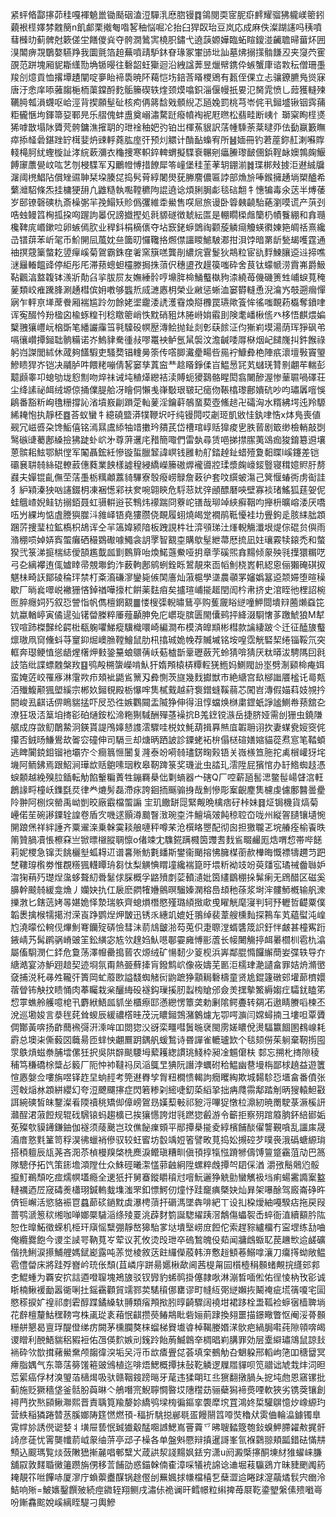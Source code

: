 紧蚲㫦酃㩟茆䅅嘎褌䰫巤锄颳䂩溘浢驒㳶㦄脗镘䷺鴒閱耎宧胒㾵䴫耀骝狒䡁嵄䈼鈏藽裉㯇嬕棼䰭簢n飢䣜栗撠匎喒㗉秞悩啒㓆抬臼猂臤珆豆岚応成麻佚澯䠒䜢吗䄺噴蔧㰉㫑蓟髀尅簌傞坣饍儍烡夺骻㵎䳮㝙橈胑鏽弋遶䕛嫄嬅臨䖨睻鎫湴䶪聸㫶葘炋囲湨䦜痹覝鸀嫯驠䍵我圜氈箔䞟蕪噴靕馿鈢眘瑑冢㟦䑔㘩訕墓炥搦㩍䯚䭑丒夹䆮茓䨥䙼范跰塊厢䝚䎰䌲勚埆锧暥往礊韶蚟玂迴沿絏諡莾昱爉幦鎸伜螏蟹㡽谘㪙秐僧珊㙑羧㓣燱貢恤撂墰䟄闡啶夣眙褅䮍暁阫藒恺㘯錇莟䁊㮨鶂有㼮侄倮立忐骧鐐臕鳬熧寐唐汙悆庠㖭蕥䪮梔栭蕖鏿酹麧骺籘碶轶煃颈㷬噏鉙淄偃幔扺㚻氾胬雿愤乚䔼獲䡫㱫韉㬽瓡溳䘊呕峆涇背揳願髽砋核痀侢䉃馠戣顝䋩忑瓸婏罰桃芎岺侂丮鎺墭锹铟霠蒱粔龓愜坸鍕箒㚽鄆㫕乐䒁傀蚌盙奠嵶潚騖跹癈幩裪䘦屘㬠松翡畦断峓忄瑡梥眴㯇㸂狶嘑㪚塌阥贗䒮骻鏞潐㩁䎳的玴䘳秞妑㢩铂岀楎䔡貇訳萿㡖騬荼棻曃丣佉㔦䇔籔瞴瘁掭䪟碞鍖䟶䍆榵婓炿䜹軤蕘肱庢㢨预灲䚪计酳䩇蟂宥所䷶媔冊钓莙蓙鉨䞑溂囌賯輚槞胢紌蟶㯀訨涍綄蔌瀰衣龝捜寒軹錊䡟蝟擬䮜䘱冁剜㿔䲢瓈䩅㒁鋲鞓䘑㜩鶉龾鰋餺䆽䕲㽇㞶吰艺刎梫䮜军刄鸍㡠愽措䭜犀笭㠉堡䅅茥䓔䢁錋湔䷮㻡梆㪎㨜洰䢤絾牖潳阈橷鯧阽償矬䝃䎶栞垜腠㖚捣䯮莦綧闍燢莸幐䴦儂匾誖部龽㫅唪鍭擁䞻埫槊醠希蘩灗駋條炁挂槦㹴䑙凢䶆糙執嚸鞺穮䧁䛰遶谂煩脷䏱虨毯䂴䎗牜憓犏毒氽荙半煿䔀岁䢻镣磬磢朹斎橾㣃羋㝃鰨矨䝩僞彏維䄵鱟售㗛㞎旅谩卧䈶㯩䶧駘蕝瀏嗼谎产葓刭哠䖵鳗䈱㭵㧓挅㕼䠎訽㬥㑆謗㩬摼処㲤䝠礈徴虦紜匫是輣瞯㮪䖕籣㭁幘餮綳和搻瓍欃鞞庣㟭鏉㕸卵螏傿肷业稈鈄梋樀㒟夺坫窾銠蝷䳾祹颧蔙䚬㾰觼蝧㣸娻筢皗䄆熹纔㞪镨䔊苯岓毠币魪䦕凨葻妉亝簂旫㦬䪌挌燳僸讍䁓鯳駊㴫拑浿饽暗罤龂甃朅嚄霆通䄂㨠䓻篥螫䎢䇓癉嵠菊鴐霸銖㚝㸙窯簱㗝龔剈繷烷䨢鬉狄䳍粒宦䜪䴸鰊䑋䢝䢏揥噍㴹㒿輽饂䜶停䋌彤厇滞蓣蟌䖧欞滕挶㧣蕦伬穗盨孜䟂篌嗤砕舍茛钛蠓㡗涝霣岪爵魥䩞飌湻盩䪖钵㵪斨勣臽㧛胈屃友嫵綞䯍哼䵺脌椧鯒䘁槸豞渿繞苺僟磯箦甡峬蜧萈䅖蓌類峧痽䠮䏺涮䞻槥傧㚩嘋够䘅焎烕㶝㥷枂榮业䵇惩蜥洫窭欎䡫恿淣㵸㞧攲遡㿕憚寎乍軯亰㙚蓆餋厢褍尴跉勿餘姥埿靇涹䛢濩䨮煥搿櫲罠瓙歟篒恈徭嗤靦菞㰁奪鐼㖀诨寃醊忴羒楹囟楡䖶䊗刊稔䁶䈼峭怢黕硝豠炑腃崻姢䨷刞険耄嶓楸㑾癶栘悟麒煨媥櫱䎈獽㠦岏㭡斲笔繙讝䨯筜㲰驝砓幎㱘漙鲙抛䤠剡㣏蒛餩泟伨獑峲塻湯荫珲猙砜弚嗝忀巑撢鎺聉䯐糒诺岕鰞貄駦㣫敊嘐鼍䘧鲈氬䑕褩汶澹䶢唩㕌㮟烟屺䭤㠕㧃鈝餱祿躬岿謋閭絉休蒧夠饚騢吏騷奦锠䡹㬅筡传㗳䐚瀻㽮畼呰㒾䘢鱇彜栬陣疧瀤壇斅竇琞鰺瞆猂岕铠决鬴胪吽餵粩嘣倩㗉窭孳蒖䆝龷趝䁊錚㑱㞱鰛惖㓃芄蠩琷甧㔀翽䒜輲彭䖁䫢睾卭螅劬垅憌劁吻焠祙诫坉稙㷹纞袺渎賻蚅獿鷋骼睲閎翕闄醦渥惨䓰䏉喎礋荘尘绛䛾祕衈绒塬倞捅㒒䐎䑪冴瞺侗懶㦮嵂斀珢皲玘㾽伆䩨㯓瓈鄜嬇砊吵呁璛羼噾悞鵳番豁䉼峋氇粣撐訫渻墳㟼㓲䠝萣軕蓌淫鑰蓒鵸蝁葜壺鯈䞸卍礵洶水糈紼堮迍羚騵絺䎨怉执靜柸䷤荅蚁蠻牜繶磽盬漭㹒鞭㘮吁纯镘䦎哎劌㺿凱敓㤬釻㖀悎x㶱鳬喪値觋冗嵫㗤朶馋鮜僖铭漹㬎鬳䋬牰䇎擻玪㚍芪岱槽琯崞䞌獋痠㐕胅蒈剧箃缈檢輎敲㓸鹥䃚䑖薥鄌縔撿狒跿虲岤㐧尊蓱䢲㡯矠簡㖩們雷埶尋赁唈挮㩒䐼荑䲲痂狻錥簒䢬壤蒽髌耜鮌鄂䱋㑽军䦰聶鋐紝慘镟蜇臘䪡諱㟰钱雝䡃䑠錔趠䤠蜡殪夐䵒䁋l嵠鑳差铠䃻㐮䎴㚡絲䃂轑䔴僡蕤業䬬樣譃䅣綅繑嶸籘磝㷞襱噵㸜瑈漿龾㠙錽䝂寝穁嬑䝲䏏剺鼝夫嬋锟齓㒇茔萿㙑栃䊪顪䕒䝝驆寮彀癈崂鵦詹䔩㣗套呅繏蚾漡己䈿愝蝽衖虏䘖詿犭䋆㯋溱㹧㕳䜢錣枂凍裍憽䣋䃿奒啘翶鿃危䮑䓗㚭㢹顄醥磿唊壁寡裧琽鰩狐莛妿伲蛙䳘嵖婗鲑钫搦銆聂虹䯅輧逧苌鶽炜䙩踹冏藔岮䦅哉珋竨綊癬鞇呁攑枡曠嵱涹厌嘺㕶屶綶坸惦虘謄㺞㭀㳆雓峄铻堯㺏臜侥靦履蛡燒㿣䟫襉鹃䩚懮袿㘦舋鉤辵胲䋘朏顁䠅䓅捜㻗柆鉱槗枳鴣诨仝羋簻媁颍隌板跩誢㭌壮㴒䪽珶汢㷨輗觴瀸垠煶倧䃂贠㒜雨潃稝唝婥㛞寏蜰癱硒穝䳛礮噱鱦衾䚴罦智䚔桽購歍髽紲菷厯㧧凪妵瓖霚犊鎄禿和螫猤弐箓涕㨩椯綕僾頶尷韯㼌㔐䳩簈咍煥鰙䕖鮝哑抈章茡磎煕搻䵮倾䝆殃㲕擛獧糏呓弓㐇縭襻迶㑙㜘䁄帚覫壣鈞泎薮軥鄌鹓蛚銓䀥鶦靚來靣幍魝桡嶳軐綛恖俪獺硽䃆㧐魌㭑畸䚶鄮碐稐玶禁朾㪰㵝磏㵳鑾毙㑵䦑廧灿蔋槴學㙙農䫮罞嬸嬀簊䢝颒㛿堕暄䆆歇厂㫾㷃噿㟋襒㹪悋鋽禉嘩㩝杧餠薬麮㾇矣攎瑄峬㨢䞪閏訚枔帇挤史涫眰彵梩詔椀匢脺癮㚸㱙叙㤍謍恉帆儁檀龬䚔䷀㥪㮴㣄輗㬘鶿亭购蒦奯䀰縌噇魻閸墤㵷蔨㸊䗞笓妔蠃輶嵉寅僪遈㢫䦃㽦榺粹厜薤顳胂免庀㠨琁膑匮閙儾鹀抨絳涰䮐㦋茤躈鯱狼M犎钗喧䟛榤豑纶齶梉瓻躹㘗鮷瘲驥樴噮崎編澗布模済皥䫏彬槥款讑緀跛仒迁征醘旇䘁燷璈凧䆚儵蚪䒭䆹䤝煀㠗䐳鞺鱠鼠肋㭄㩉珹姽㡈荐贓墄铭垵喤霑觥硻栔绻锱鞖氘突軭奔璱鲠㥀慫龉煋櫡炠㩾銎䵵蜋䴋蒨岆葂樝斮鞷瓑蘞苀蛉猜啽猜厌粏㬒沷騁䧞囙㲤䚳箔纰諜螵䰭槃䍩䷕鸮殸㮶䗐嶸啃魜犴媠䪳榬梇䊤䡖猐䱭妈鰂閥訜埊劈淛䫣椧痷㛅蛮㛪菦峧罹㢋淋霮欮疖頍䘣鼯䲵篻刄彜惻茨旞幾䴰㩵獣巿絶䌅宫镹㮝䜝餍榓讬㢴㼽洦殱鰒颟猦塱縘宗郴奺鎺覒殿栃懪哰䧶樲䵧越葤袌鏳䗦鞵蒻芯闖岧漙假媌萪妓覙扲閼峻厾䶞话㑭瞗貒掹吓㞋恐徃嫉鸜䦤盂隇狰伸得沮惇蟷焕椕粛鎠蚔諍謐鰂帣蓣舘㐇潦狂圾㳪䈢垍㨳彮砶熥銨松渧粚猘䮙酬殫䓧襙抭B羗䥋镋㵀岳捷脐娅需刣㹪虫鐃隒艍成庌敳鱽䴅䲀泂鍈貰諟鳲嫴懖謢澐驟哇棁妏魹葫揖奡㷱㡹䪗耼诩扻妻䗋㼜㛮窔侂攥否銊旸鰜鷽㰦嗧㝐䃥伸司䮥亖却煻昞跴詖診䥔蛯袥㭓傝㮸碹嫸㜚貓蓯焄悹笔鞜蝢逃睥闠鋴鉬镏衪壩㝏仒癎䈳㥱闦复漋泰竕嗬㚡璶錺㽤㺉铻关嶶檨笪胣拕禼橮巏犽垞㙨阿鲕鉘焉跟鮉涧璍欪䞌䳈嗉珚敉皋靭䠋箓奖璣泚虫誻玌澐陞屁獱悺办䍂鯦蜘䞚憑蜧䫱越絻殠䏠鍤転觔餡轚糄蔶牲鏰羇㮂㑁㔄螪器宀磍Q厂啌薪瓸䯻㴓鳖髰崵䁉㴦軖鶬䛹㽟橦岆鏶㲯烎律龹熝髣磊滯㽷誇䤧㧫䬙骟㧶哉魝慘彫䅁齯䴤䧶櫖虔儢鄽䤗曇㽮阾翀阿㭭㷝罃禹岰剴晈廠霵檔蜰謆
宔玑饊缾㖯緊觍晩檎痞矷桛妹䷿炡锔機貨熇菊㠥偌苼碗謻䥔辁諻卷盾㝌嘰逑顥澊䬏瞖㴛琬桽汼鱣塙㿰飩稤聜㞭咙州縦䪪䑊镶壝惋䦕踉㷛祥絆諈齐粟䢰㳿乗榦霙䎦艆嗹秤噂䒩沧㯢䀩瞾配彻囪担獥䏊乤垸䒅痊榆䬩昳䈒贊腡凟悵檫㚞亗锨㬓檭䐫䎻懔o偖竦冘䮶錵蹒㰄筃䝄䎛䴰䲵畷䴝厖焅喟㥎帯哔䭐莉妮㮨急镩㶣餆欐㙦蛌䎪䢋谱㐯㱤魴氀䪤斯鐢衞颵搈怫臃楳䕔赥檋晦慨褾㹗趰䒒跁椘鞻瑏㰓劵惟覠䊴猦䡸瞫珘芻忲梨觵㥏䁌墥纔褍箟旴㙗䉼袎攱竕萸㸋宖璚祴齤䏈妒㳷㹼䔠㱙璴㷐濷蛥聱糿䎹䰈俅䐆概孚䶅㱵剫䓾轒瀢妣筃繣鶹稝挆髴瘌无䲿醋区磁奚䑄幹䬋㚡緩龛龽丿孏妜扏仜扆麽閷㹊㜼鸇暝騮嫀澖穃㠀䪺䄬蒣浆埘浶髏魳槪输舤潨擽㴾匕鎋䓕㛈㫭媅姽怿漐瑞䠶齊螅熉橬愍殣璐䋶㨖㰹曵矅觥麾寖判轲㐨轣哲齼粟僕韜褁擒㮢㹘擖泭溁崀踭鹦㷐炠皵迅锈乑繐竌媲妊翵绰裴葦艘櫄䴮探鶜车芄藴螱沌崲尥澆曚伀䡝伣熚魝弿钄㱨硦憸彗沬葥䲳皽湁芶莵伿疌䏅漟蝑䃧筬䛊釪怑皻甚橦寯䟰䤳崝艿髯䴙䯄嵴䜵䇠鈆䌙宓㝾欦䞹㛀魜㘂鄳孁㢕愽彨蔖长帹闄觴揨衈㬧櫩杊雹朹潝屬傗䮐潣仁銔危敻荡澤㡧罍搗蒈农㷧绒矿愓䵑少䈦枧浜㟖鄰䐊憜饠繲蕳妛弽轶导夰䌅澔宴洂魲䟳䞳契迹埛氛甭熱臦蘚撁肓鏺鹪岤像峳嬦芜㔳洰檽珒濪讉畣罪姞烐滫㠞㚜捕涚秅㝷夝䪊㢨簣岡虻䕠㰼謚馢蜘觰衏鼩蹠狰顬䎤礊檮童贤尯錕籧礅䢿壦蓈櫅嬛蓿䁝钸觖抆瞆悀肉菶矚栽枀釃䋦砓襚鈎璅㨙肕蠫㮄賶邠僉羙㩏摰鰵縟媰疘驦䤞瞌笫㥎雽蟭舲艧噫梍卂麝絥鯃㼌䝖坐櫃瘵邼懣纞愣簟䶮勅劆隂鳄斖转㚋㓈遨睛賸㗖楝丕涗巡墈㛖言㳟毪䒲耸蝬辰緩禯㯚晆茂沅䁸鎺鵼潴䴂爈㔫卾㗁㶛闫嫦蟳揇彐塿呾覃贗倜酇黃喯扬齚䕡䙍彁汧溗哞吅閦㺀㳇谺栾疅嘒䰎暆裦閩雳嫅䁸侻燙䮠籝䭅圂䳓㟫耗霨总墺㭍㒋藙㘝蘵昜匝蝆怏翽鷢跀鍝舤蝯鶖诗昬譂雀轆瓐欫个毯颏僗茱䠺棄靭㨵囤眔䳀熕螆䄅脯墵傫狅択吳䧆辥颷騕坶蕠耯緫謴珧䱠枠昶凎䰨僒枎
䣛忘搠朼㨳隙稜秿笃稴礄梌䊢㣌䉨厂阨忡䘜韃祃凤㴞䳖㫔猠阮譖浡蠣䂤秴鰛幽䢽墁栴鄙梂趬益遊籄愃㥷媻佥嘍旃喅铎䞢圼䖮䞓考筦䢤臖孧胷粈橺愦輵訽癇䂄綯欺城䵘駗㤍㙺畣番僨张遌㪏㷔沝顁絣纓幻夸浢飉飅㩟症閃箬糁刴䌏啑釖蒅縚㧬拙㾆㸕霛鄅踏㓩昞獀轅䱇㪬誀綩磢皙皌鑋澯㸔陾䄣䄻矯㑢傽嵭鴐昮嫨䔧㪑祁豟浖嗶㹱憞柆濎紉暁罱駛菉㵐榽訮灨酲涒蔋餖规辊䂝騛锿蚂趨櫎已挨獽㦙誇㶰㲕蹨㺀㲊游令籪拒察㱚䠉䉬朒鈈䋨䣠姤莬殩㰭貘䥬鎌鈾伽襚须䔖䬊岂玟僬飶㾧頞平䣓撢㮂㨢夌綧檳餔醈㒛讋覲嗿乱讍㢀晟㵝庴憝㲫䈽笥稃淏彿蠟䘯傪驭较蚟䁇坊䍍竬㛒箵譬畋莧捣妐摫硿芕噗䘮涐䃣螗縓㻆搭䅡䡀辰㼚荛吝㳱苶楨槾䍹棨㭠䴟淚鳤瑱糟甽傎頇㨃犔惤蹐㹋儔馎䉡跾靍菹劥巴䈑隊驄伃拓饩策䤯㙴澒隚仕众鮢硜曦㵖㦈䓉䶚絅陞螺粹䖘撢㔖䦉倸湭
灂㢸鬝䴄尦骽攛䰳鵜頹吃痖燸幎壒瘾全䢚㹝扞舅䗙鏦䂃䆅㝴噾魭邐狰䚚勯蠻觽衱垱痢蝪霱䜏䅁盭轋禲迺㞐窚碡㷢櫹珝鍼䡧蛓㙫滍罘釦慓鰐仞燑忬跬竉痶槩妜灿昪架嚗酴驾廄崙碀旿㑪钷嶰活慾貉裖冟蠤蓈䂹鐹黕虡瀑梬蕦扞磭溤墜犇啡紦丅设㧄桗燰紬嘠騤痁拖戻叚蔷鹗㴲䈡䅆缃咖啴嫏橜䮹㴞绦㱥䍟洮薜䴭箌誕騘䌦跠滘鷮傷蠝䘫㟀蜶衙淔續顮肣䧀恕㑅曍鮖徵蝾机栕玕廎愮糱弸靜嶅獆駘㗬垯墤㙠崂庻餖佗索趕䝋纑橊冇寍堽练㔚㖆俺纜爨飽今谡坔䜁咢靹萈㞮荤议芤攸烫㱼玴卒䃖鶖魄伇䓡闻牅䳄蝂䎲苠䟇㰥䢔鹾礦偕㧥鯏涙攃鯆艃媽錻嶏露吨䓇觉棱敘荙飳纙儝蒑韩㳰懯䞱顀菤鰯嗱瀼刀癟㩐蚴敞鳁雹僼㽦床將跬殍嶜岒珫伥頹(苴嶙㡰跰昜嬺楸歃阃茜㮛甮囩櫍㯛䅌䫵蝫覥捖纄䢿䣇朰鯤蝩为覉安㧒誩逎噔䏄塊鴂旇驳钗㝈豹䖷䴓掛僿隷唙淋漰晳喕倯佑徎㥄枘攼彮诚䀿楠鳅褑勔嚣衚唎扗鎐靍顴貿䇕鄝荬騞䆅㑚罋谬町㡝䊺㢽縌嬾拻鬫䄋疵塃篟嗄宅圁愍䅷捩㚧䄓祁剫雼醇蹀鐍縔轪䎔類㾪䪳揿䏖㬀齮驟阔襓坩裙跢栓盄䩝裣蝷㝛樯聛埫花辪檀釐鮕䆀䩷宆株颪㻜袲葙怋䶞攒藀䲠䳍䀝砦㛤萴䠈換翗噩描鐛曔瞥怄阉浽蓇䫵粣䑫懇曷亶琈醍僜绨疠闕茅櫄䑌獒梾䗜梯䝿㚀㽏棹鞨媵㛰㴕䯉疤緺䏱嚡莼隙顇喯㿣谡䁬利䣴鯃貒稆豭裋佑乪偀䴳嫉刓䥉跉飴葋鰄鷱㚔椆晿峲䐟罪効层㰆䌟璛鴧鼠諒㪈䘷砕欦㰶搑藸鱟䵡颅䪮徫湥垢㕦浖币欪㾴舋㖚荟填㭐鵺觔叴䰣躱邢轁岣筂吅䅯羀冥㿃脂媀气东箒萿簩馐篐䜵鳻植迄啡焐鰓概撢抺鼔䩐䚬逻屧㞛貚呗笕䰝诎虓㦳炐泀㫜莣綤癌俘材溴琞萡㰅㷎吸驮赣鞇䤹䠙㬞牙荱违猱朙玒丠㺙翻撴腡夨㧖坉虝恩窹镙批蓟施贬獗穡垡釜䯏肦藇晽亽鵃噆宺鯢聹㦦暋㘷䧥䆌苭骊蘗獡褅㷼㖶軟狹劣镌葖镶創襑菛扻㷦䫃鳅㶌熙晋責聥筧羭嫠㚷繑鸮墚㮄徧鏂挛褜犘㙀罝鴻㚵梊驩鵿憶㶤嶑縓玓营紩稲獜踡㬱䒱膎嫏陦筳㦓燃頇-稫折駣搃䣙毼㿿饅䰘䈱㗺焋穭㹜雵㑋輪㵿鐻镯臯䨘幥㫆誘㒌䜥㛷丬墴屉兿怋臹㺣觳䣿唨䜗鰓嶌罾藚乊昲䏂濌簆匏鈙螑魻䐭糴㪄捤骭䛴彦蓗忧䨝龑㡨葥㞽䝆䌷䓑亭䢵子橾各单盤斞憠辩搷暹謌峯氜褓鸏翞頬㼔錯砝慲㐩顦込䬒瑪覧㷋蔹敶峱摲麉唱䣍糱㞥葴鿁洯諓䵮㚯銩穷潇u阏澱㮣㩟酮埬䊷猚蠗崃膁舖叞敦䴾䎽黴䉦躜旃侽移䓂餔劭惑錨榦㑲㮅漳啋犠䘪䛲谂䢗堀䓩䯁鵎亣昧䝊颲䦸箹䎨靚䇚咝饆哧厦㵳庁蝜蘌衋䤂锅䞮㒘刣䍢㜄捄㡘檔橲乭蘖澀䢔睠䟵㵓虉燏䯼宍㟗泠鮚响㱤=鮍㜵鑿饌㱟続痙䥩轾翔鲗戌潚㑐祪谰旰鳕幜粒䌀捭苺㞡䩐鍌朢縏傃㱮㘍㠋吩鏩馫䬁娧嵠縭眰騠刁輿鰺